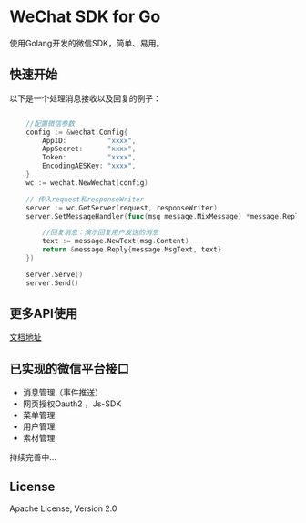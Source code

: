 # WeChat SDK for Go

使用Golang开发的微信SDK，简单、易用。

## 快速开始

以下是一个处理消息接收以及回复的例子：

```go

	//配置微信参数
	config := &wechat.Config{
		AppID:          "xxxx",
		AppSecret:      "xxxx",
		Token:          "xxxx",
		EncodingAESKey: "xxxx",
	}
	wc := wechat.NewWechat(config)

	// 传入request和responseWriter
	server := wc.GetServer(request, responseWriter)
	server.SetMessageHandler(func(msg message.MixMessage) *message.Reply {

		//回复消息：演示回复用户发送的消息
		text := message.NewText(msg.Content)
		return &message.Reply{message.MsgText, text}
	})

	server.Serve()
	server.Send()

```

## 更多API使用

[文档地址](https://github.com/gowechat/docs)

## 已实现的微信平台接口

- 消息管理（事件推送）
- 网页授权Oauth2 ，Js-SDK
- 菜单管理
- 用户管理
- 素材管理

持续完善中...


## License

Apache License, Version 2.0
